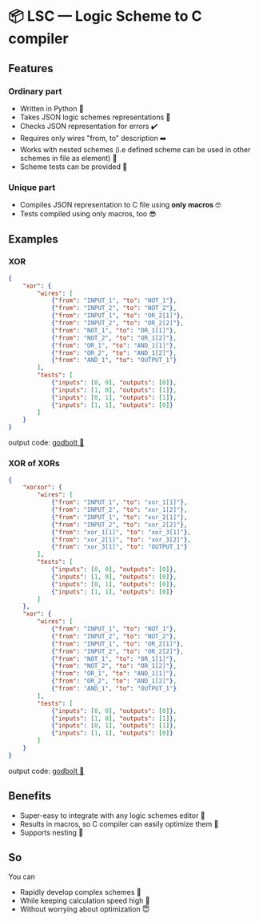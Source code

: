 # 📦 LSC —  Logic Scheme to C compiler

## Features

### Ordinary part

- Written in Python 🐍
- Takes JSON logic schemes representations 👀
- Checks JSON representation for errors ✔️
- Requires only wires "from, to" description ➡️
- Works with nested schemes (i.e defined scheme can be used in other schemes in file as element) 📁
- Scheme tests can be provided 🧐

### Unique part

- Compiles JSON representation to C file using **only macros** 🤓
- Tests compiled using only macros, too 😎

## Examples

### XOR

```json
{
	"xor": {
		"wires": [
			{"from": "INPUT_1", "to": "NOT_1"},
			{"from": "INPUT_2", "to": "NOT_2"},
			{"from": "INPUT_1", "to": "OR_2[1]"},
			{"from": "INPUT_2", "to": "OR_2[2]"},
			{"from": "NOT_1", "to": "OR_1[1]"},
			{"from": "NOT_2", "to": "OR_1[2]"},
			{"from": "OR_1", "to": "AND_1[1]"},
			{"from": "OR_2", "to": "AND_1[2]"},
			{"from": "AND_1", "to": "OUTPUT_1"}
		],
		"tests": [
			{"inputs": [0, 0], "outputs": [0]},
			{"inputs": [1, 0], "outputs": [1]},
			{"inputs": [0, 1], "outputs": [1]},
			{"inputs": [1, 1], "outputs": [0]}
		]
	}
}
```

output code: [godbolt 📜](https://godbolt.org/z/do3hc675e) 

### XOR of XORs

```json
{
	"xorxor": {
		"wires": [
			{"from": "INPUT_1", "to": "xor_1[1]"},
			{"from": "INPUT_2", "to": "xor_1[2]"},
			{"from": "INPUT_1", "to": "xor_2[1]"},
			{"from": "INPUT_2", "to": "xor_2[2]"},
			{"from": "xor_1[1]", "to": "xor_3[1]"},
			{"from": "xor_2[1]", "to": "xor_3[2]"},
			{"from": "xor_3[1]", "to": "OUTPUT_1"}	
		],
		"tests": [
			{"inputs": [0, 0], "outputs": [0]},
			{"inputs": [1, 0], "outputs": [0]},
			{"inputs": [0, 1], "outputs": [0]},
			{"inputs": [1, 1], "outputs": [0]}
		]
	},
	"xor": {
		"wires": [
			{"from": "INPUT_1", "to": "NOT_1"},
			{"from": "INPUT_2", "to": "NOT_2"},
			{"from": "INPUT_1", "to": "OR_2[1]"},
			{"from": "INPUT_2", "to": "OR_2[2]"},
			{"from": "NOT_1", "to": "OR_1[1]"},
			{"from": "NOT_2", "to": "OR_1[2]"},
			{"from": "OR_1", "to": "AND_1[1]"},
			{"from": "OR_2", "to": "AND_1[2]"},
			{"from": "AND_1", "to": "OUTPUT_1"}
		],
		"tests": [
			{"inputs": [0, 0], "outputs": [0]},
			{"inputs": [1, 0], "outputs": [1]},
			{"inputs": [0, 1], "outputs": [1]},
			{"inputs": [1, 1], "outputs": [0]}
		]
	}
}
```

output code: [godbolt 📜](https://godbolt.org/z/WT9Pq9qP5) 

## Benefits

- Super-easy to integrate with any logic schemes editor 🔌
- Results in macros, so C compiler can easily optimize them 🎯
- Supports nesting 📁

## So

You can

- Rapidly develop complex schemes 💪
- While keeping calculation speed high 🚀
- Without worrying about optimization 😇